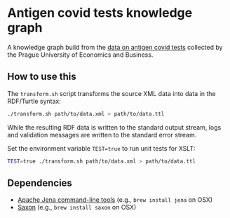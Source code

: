 # Antigen covid tests knowledge graph

A knowledge graph build from the [data on antigen covid tests](https://covidtesty.vse.cz/english/) collected by the Prague University of Economics and Business.

## How to use this

The `transform.sh` script transforms the source XML data into data in the RDF/Turtle syntax:

```sh
./transform.sh path/to/data.xml > path/to/data.ttl
```

While the resulting RDF data is written to the standard output stream, logs and validation messages are written to the standard error stream.

Set the environment variable `TEST=true` to run unit tests for XSLT:

```sh
TEST=true ./transform.sh path/to/data.xml > path/to/data.ttl
```

## Dependencies

- [Apache Jena command-line tools](https://jena.apache.org/documentation/tools/) (e.g., `brew install jena` on OSX)
- [Saxon](https://saxon.sourceforge.io) (e.g., `brew install saxon` on OSX)

